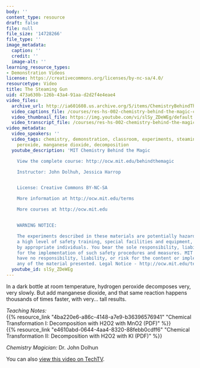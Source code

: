 ```yaml
---
body: ''
content_type: resource
draft: false
file: null
file_size: '14728266'
file_type: ''
image_metadata:
  caption: ''
  credit: ''
  image-alt: ''
learning_resource_types:
- Demonstration Videos
license: https://creativecommons.org/licenses/by-nc-sa/4.0/
resourcetype: Video
title: The Steaming Gun
uid: 473a630b-126b-43a4-91aa-d2d2f4e4eae4
video_files:
  archive_url: http://ia601608.us.archive.org/5/items/ChemistryBehindTheMagic/STEAMINGGUN_300k.mp4
  video_captions_file: /courses/res-hs-002-chemistry-behind-the-magic-chemical-demonstrations-for-the-classroom/slSy_ZDeWEg_captions.webvtt
  video_thumbnail_file: https://img.youtube.com/vi/slSy_ZDeWEg/default.jpg
  video_transcript_file: /courses/res-hs-002-chemistry-behind-the-magic-chemical-demonstrations-for-the-classroom/slSy_ZDeWEg_transcript.pdf
video_metadata:
  video_speakers: ''
  video_tags: chemistry, demonstration, classroom, experiments, steaming gun, hydrogen
    peroxide, manganese dioxide, decomposition
  youtube_description: 'MIT Chemistry Behind the Magic

    View the complete course: http://ocw.mit.edu/behindthemagic

    Instructor: John Dolhuh, Jessica Harrop


    License: Creative Commons BY-NC-SA

    More information at http://ocw.mit.edu/terms

    More courses at http://ocw.mit.edu


    WARNING NOTICE:

    The experiments described in these materials are potentially hazardous and require
    a high level of safety training, special facilities and equipment, and supervision
    by appropriate individuals. You bear the sole responsibility, liability, and risk
    for the implementation of such safety procedures and measures. MIT and Dow shall
    have no responsibility, liability, or risk for the content or implementation of
    any of the material presented. Legal Notice - http://ocw.mit.edu/terms/'
  youtube_id: slSy_ZDeWEg
---
```

In a dark bottle at room temperature, hydrogen peroxide decomposes very, very slowly. But add manganese dioxide, and that same reaction happens thousands of times faster, with very… tall results.

*Teaching Notes:*   
{{% resource_link "4ba220e6-a86c-4148-a7e9-b36396576941" "Chemical Transformation I: Decomposition with H2O2 with MnO2 (PDF)" %}}  
{{% resource_link "e4610abd-0644-4aa4-8320-88febb0cdff6" "Chemical Transformation II: Decomposition with H2O2 with KI (PDF)" %}}

*Chemistry Magician:* Dr. John Dolhun

You can also [view this video on TechTV](http://techtv.mit.edu/videos/21348-steaming-gun).